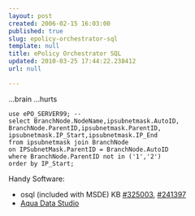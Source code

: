 ```yaml
---
layout: post
created: 2006-02-15 16:03:00
published: true
slug: epolicy-orchestrator-sql
template: null
title: ePolicy Orchestrator SQL
updated: 2010-03-25 17:44:22.238412
url: null

---
```


...brain ...hurts

	use ePO_SERVER99; --
	select BranchNode.NodeName,ipsubnetmask.AutoID,
	BranchNode.ParentID,ipsubnetmask.ParentID,
	ipsubnetmask.IP_Start,ipsubnetmask.IP_End
	from ipsubnetmask join BranchNode
	on IPSubnetMask.ParentID = BranchNode.AutoID
	where BranchNode.ParentID not in ('1','2')
	order by IP_Start;

Handy Software:

* osql (included with MSDE) KB [#325003][2], [#241397][3]
* [Aqua Data Studio][1]

[1]: http://www.aquafold.com/
[2]: http://support.microsoft.com/kb/241397/en
[3]: http://support.microsoft.com/kb/325003/en
